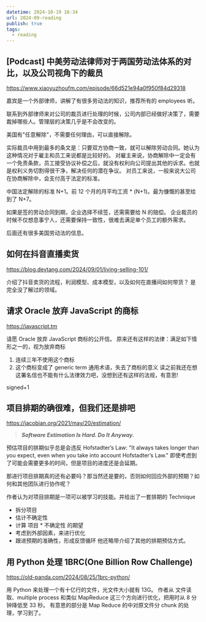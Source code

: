 ```yaml
---
datetime: 2024-10-19 16:34
url: 2024-09-reading
publish: true
tags:
  - reading
---
```

## [Podcast] 中美劳动法律师对于两国劳动法体系的对比，以及公司视角下的裁员

https://www.xiaoyuzhoufm.com/episode/66d521e94a0f950f84d29318

嘉宾是一个外部律师，讲解了有很多劳动法的知识，推荐所有的 employees 听。

联系到外部律师来对公司的裁员进行处理的时候，公司内部已经做好决策了，需要裁掉哪些人。管理层的决策几乎是不会改变的。

美国有"任意解除"，不需要任何理由，可以直接解除。

实际裁员中用到最多的条文是：只要双方协商一致，就可以解除劳动合同。她认为这种情况对于雇主和员工来说都是比较好的。
对雇主来说，协商解除中一定会有一个免责条款，员工接受协议补偿之后，就没有权利向公司提出其他的诉求。也就是权利义务切割得很干净，解决任何的潜在争议。
对员工来说，一般来说大公司在协商解除中，会支付高于法定的标准。

中国法定解除的标准 N+1。前 12 个月的月平均工资 * (N+1)。最为慷慨的甚至给到了 N+7。

如果是签的劳动合同到期，企业选择不续签，还需需要给 N 的赔偿。
企业裁员的时候不仅想息事宁人，还需要保持一致性，很难去满足单个员工的额外需求。

后面还有很多美国劳动法的信息。

## 如何在抖音直播卖货

https://blog.devtang.com/2024/09/01/living-selling-101/

介绍了抖音卖货的流程，利润模型、成本模型，以及如何在直播间如何带货？
是完全没了解过的领域。

## 请求 Oracle 放弃 JavaScript 的商标

https://javascript.tm

请愿 Oracle 放弃 JavaScript 商标的公开信。
原来还有这样的法律：满足如下情形之一的，视为放弃商标
1. 连续三年不使用这个商标
2. 这个商标变成了 generic term 通用术语，失去了商标的意义
读之前我还在想这署名信也不能有什么法律效力吧，没想到还有这样的法规，有意思!

signed+1

## 项目排期的确很难，但我们还是排吧

https://jacobian.org/2021/may/20/estimation/

> ***Software Estimation Is Hard. Do It Anyway.***

预估项目的排期似乎总是会违反 Hofstadter’s Law: "It always takes longer than you expect, even when you take into account Hofstadter’s Law."
即使考虑到了可能会需要更多的时间，但是项目的进度还是会延期。

那进行项目排期真的还有必要吗？那当然还是要的，否则如何回应外部的预期？如何和其他团队进行协作呢？

作者认为对项目排期是一项可以被学习的技能。并给出了一套排期的 Technique
- 拆分项目
- 估计不确定性
- 计算 项目 * 不确定性 的期望
- 考虑到外部因素，来进行优化
- 跟进预期的准确性，形成反馈循环
他还略带介绍了其他的排期预估方式。

## 用 Python 处理 1BRC(One Billion Row Challenge)

https://old-panda.com/2024/08/25/1brc-python/

用 Python 来处理一个有十亿行的文件，光文件大小就有 13G。
作者从 文件读取、multiple process 和类似 MapReduce 这三个方向进行优化，把用时从 8 分钟降低至 33 秒。
有意思的部分是 Map Reduce 的中对原文件分 chunk 的处理，学习到了。